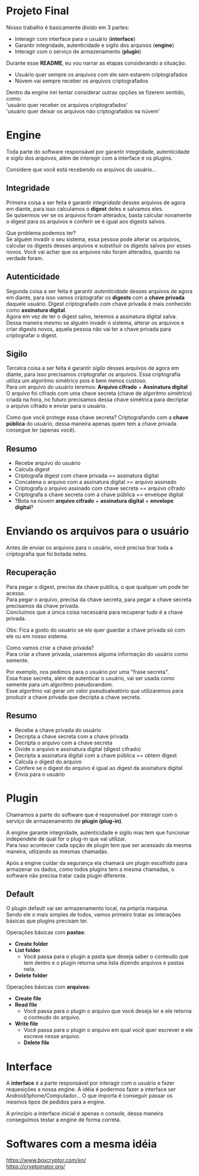 # Projeto Final
Nosso trabalho é basicamente divído em 3 partes:
* Interagir com interface para o usuário (**interface**)
* Garantir integridade, autenticidade e sigilo dos arquivos (**engine**)
* Interagir com o serviço de armazenamento (**plugin**)

Durante esse **README**, eu vou narrar as etapas considerando a situação:  
* Usuário quer sempre os arquivos com ele sem estarem criptografados
* Núvem vai sempre receber os arquivos criptografados

Dentro da engine irei tentar considerar outras opções se fizerem sentido, como:  
'usuário quer receber os arquivos criptografados'  
'usuário quer deixar os arquivos não criptografados na núvem'

# Engine
Toda parte do software responsável por garantir integridade, autenticidade e sigilo dos arquivos, além de interegir com a interface e os plugins.  

Considere que você está recebendo os arquivos do usuário...

## Integridade
Primeira coisa a ser feita é garantir *integridade* desses arquivos de agora em diante, para isso calculamos o **digest** deles e salvamos eles.  
Se quisermos ver se os arquivos foram alterados, basta calcular novamente o digest para os arquivos e conferir se é igual aos digests salvos.  

Que problema podemos ter?  
Se alguém invadir o seu sistema, essa pessoa pode alterar os arquivos, calcular os digests desses arquivos e substituir os digests salvos por esses novos. Você vai achar que os arquivos não foram alterados, quando na verdade foram.  

## Autenticidade
Segunda coisa a ser feita é garantir *autenticidade* desses arquivos de agora em diante, para isso vamos criptografar os **digests** com a **chave privada** daquele usuário. Digest criptografado com chave privada é mais conhecido como **assinatura digital**.  
Agora em vez de ter o digest salvo, teremos a assinatura digital salva. Dessa maneira mesmo se alguém invadir o sistema, alterar os arquivos e criar digests novos, aquela pessoa não vai ter a chave privada para criptografar o digest.  

## Sigilo
Terceira coisa a ser feita é garantir *sigilo* desses arquivos de agora em diante, para isso precisamos criptografar os arquivos. Essa criptografia utiliza um algoritmo simétrico pois é bem menos custoso.  
Para um arquivo do usuário teremos: **Arquivo cifrado** + **Assinatura digital**  
O arquivo foi cifrado com uma chave secreta (chave de algoritmo simétrico) criada na hora, no futuro precisamos dessa chave simétrica para decriptar o arquivo cifrado e enviar para o usuário.  

Como que você protege essa chave secreta?
Criptografando com a **chave pública** do usuário, dessa maneira apenas quem tem a chave privada consegue ler (apenas você).  

## Resumo
* Recebe arquivo do usuário  
* Calcula digest  
* Criptografa digest com chave privada == assinatura digital  
* Concatena o arquivo com a assinatura digital == arquivo assinado
* Criptografa o arquivo assinado com chave secreta == arquivo cifrado  
* Criptografa a chave secreta com a chave pública == envelope digital  
* ?Bota na núvem **arquivo cifrado** + **assinatura digital** + **envelope digital**?  

# Enviando os arquivos para o usuário
Antes de enviar os arquivos para o usuário, você precisa tirar toda a criptografia que foi botada neles.  

## Recuperação
Para pegar o digest, precisa da chave publica, o que qualquer um pode ter acesso.  
Para pegar o arquivo, precisa da chave secreta, para pegar a chave secreta precisamos da chave privada.  
Concluimos que a única coisa necessária para recuperar tudo é a chave privada.  

Obs: Fica a gosto do usuário se ele quer guardar a chave privada só com ele ou em nosso sistema.  

Como vamos criar a chave privada?  
Para criar a chave privada, usaremos alguma informação do usuário como semente.  

Por exemplo, nos pedimos para o usuário por uma "frase secreta".  
Essa frase secreta, além de autenticar o usuário, vai ser usada como semente para um algoritmo pseudorandom.  
Esse algoritmo vai gerar um valor pseudoaleatório que utilizaremos para produzir a chave privada que decripta a chave secreta.  

## Resumo
* Recebe a chave privada do usuário
* Decripta a chave secreta com a chave privada
* Decripta o arquivo com a chave secreta
* Divide o arquivo e assinatura digital (digest cifrado)
* Decripta a assinatura digital com a chave pública == obtem digest
* Calcula o digest do arquivo
* Confere se o digest do arquivo é igual ao digest da assinatura digital
* Envia para o usuário

# Plugin
Chamamos a parte do software que é responsável por interagir com o serviço de armazenamento de **plugin (plug-in)**.

A engine garante integridade, autenticidade e sigilo mas tem que funcionar independete de qual for o plug-in que vai utilizar.  
Para isso acontecer cada opção de plugin tem que ser acessado da mesma maneira, utlizando as mesmas chamadas.  

Após a engine cuidar da segurança ela chamará um plugin escolhido para armazenar os dados, como todos plugins tem a mesma chamadas, o software não precisa tratar cada plugin diferente.  

## Default
O plugin default vai ser armazenamento local, na própria maquina.  
Sendo ele o mais simples de todos, vamos primeiro tratar as interações básicas que plugins precisam ter.  

Operações básicas com **pastas**:  
* **Create folder**
* **List folder**
  * Você passa para o plugin a pasta que deseja saber o conteudo que tem dentro e o plugin retorna uma lista dizendo arquivos e pastas nela.  
* **Delete folder**

Operações básicas com **arquivos**:
* **Create file**
* **Read file**
  * Você passa para o plugin o arquivo que você deseja ler e ele retorna o conteudo do arquivo.  
* **Write file**
  * Você passa para o plugin o arquivo em qual você quer escrever e ele escreve nesse arquivo.
  * **Delete file**

# Interface
A **interface** é a parte responsável por interagir com o usuário e fazer requesições a nossa engine. A idéia é podermos fazer a interface ser Android/Iphone/Computador... O que importa é conseguir passar os mesmos tipos de pedidos para a engine.  

A princípio a interface inicial é apenas o console, dessa maneira conseguimos testar a engine de forma correta.  

# Softwares com a mesma idéia
https://www.boxcryptor.com/en/  
https://cryptomator.org/  

